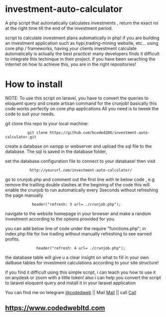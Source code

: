 # investment-auto-calculator
A php script that automatically calculates investments , return the exact roi at the right time till the end of the investment period. 



  script to calculate investment plans automatically in php!
 if you are building an investment application such as hypi,trading-mining website, etc... using core php / frameworks, having your clients investment calculate  automatically is actually the best practice! many developers finds it difficult to integrate this techinque in their project. if you have been seraching the             internet on how to achieve this, you are in the right repositories!
       
   <h1> How to install</h1>
  NOTE: To use this script on laravel, you have to convert the queries to eloquent query and create artisan command for the crunjob! 
  basically this code works perfectly on core php applications All you need is to tweek the code to suit your needs. 
  
  git clone this repo to your local machine:
  
              git clone https://github.com/bcoded200/investment-auto-calculator.git
  
  create a database on xampp or webserver and upload the sql file to the database. The sql is saved in the database folder,
  
  set the database configuration file to connect to your database!  then visit
                 
               http://yoururl.com/investment-auto-calculator/
  
  go to crunjob.php and comment out the first line with te below code , e.g remove the trailling double slashes at the begining of the code this will enable the crunjob to run automatically every 3seconds without refreshing the page manually.
                
                header("refresh: 3 url= ./crunjob.php");
  
  navigate to the website homepage in your browser and make a random investment according to the options provided for you.
  
  you can add below line of code under the require "functions.php"; in index.php file for live trading without manually refreshing to see earned profits.
  
                  header("refresh: 4 url= ./crunjob.php");
               
  the database table will give u a clear insight on what to fill in your own datbase tables for investment
  calculations according to your site structure!
 
  if you find it difficult using this simple script,
  i can teach you how to use it on anydesk or zoom with a little token!
  also i can  help you convert the script to laravel eloquent query and
  install it in your laravel application
 
  You can find me on telegram <a href='https://t.me/@codedweb' target='__blank'>@codedweb</a>  || Mail <a href='mailto:dakingeorge58@gmail.com'>Mail</a> || call <a href='+2348162791926'>Call</a>
  
  ##    https://www.codedwebltd.com
